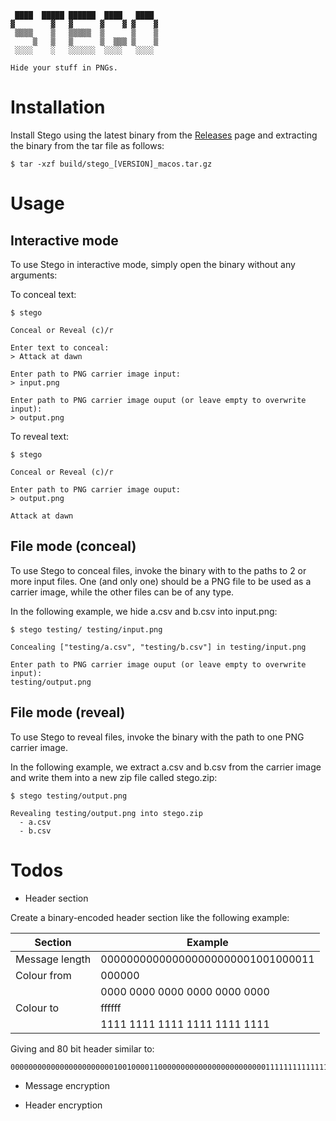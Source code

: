 ```
 ████  █████ ██████  ████   ████  
▓        ▓   ▓      ▓    ▓ ▓    ▓ 
 ▒▒▒▒    ▒   ▒▒▒▒▒  ▒      ▒    ▒ 
     ▒   ▒   ▒      ▒  ▒▒▒ ▒    ▒ 
 ░░░░    ░   ░░░░░░  ░░░░   ░░░░ 

Hide your stuff in PNGs.
```

# Installation

Install Stego using the latest binary from the [Releases](https://github.com/codingconcepts/stego/releases/latest) page and extracting the binary from the tar file as follows:

```
$ tar -xzf build/stego_[VERSION]_macos.tar.gz
```

# Usage

## Interactive mode

To use Stego in interactive mode, simply open the binary without any arguments:

To conceal text:

```
$ stego

Conceal or Reveal (c)/r

Enter text to conceal:
> Attack at dawn

Enter path to PNG carrier image input:
> input.png

Enter path to PNG carrier image ouput (or leave empty to overwrite input):
> output.png
```

To reveal text:

```
$ stego

Conceal or Reveal (c)/r

Enter path to PNG carrier image ouput:
> output.png

Attack at dawn
```

## File mode (conceal)

To use Stego to conceal files, invoke the binary with to the paths to 2 or more input files. One (and only one) should be a PNG file to be used as a carrier image, while the other files can be of any type.

In the following example, we hide a.csv and b.csv into input.png:

```
$ stego testing/ testing/input.png

Concealing ["testing/a.csv", "testing/b.csv"] in testing/input.png

Enter path to PNG carrier image ouput (or leave empty to overwrite input):
testing/output.png
```

## File mode (reveal)

To use Stego to reveal files, invoke the binary with the path to one PNG carrier image.

In the following example, we extract a.csv and b.csv from the carrier image and write them into a new zip file called stego.zip:

```
$ stego testing/output.png

Revealing testing/output.png into stego.zip
  - a.csv
  - b.csv
```

# Todos

* Header section

Create a binary-encoded header section like the following example:

| Section        | Example                           |
| -------        | -------                           |
| Message length | 000000000000000000000001001000011 |
| Colour from    | 000000
|                | 0000 0000 0000 0000 0000 0000     |
| Colour to      | ffffff                            |
|                | 1111 1111 1111 1111 1111 1111     |

Giving and 80 bit header similar to:

```
000000000000000000000001001000011000000000000000000000000111111111111111111111111
```

* Message encryption

* Header encryption